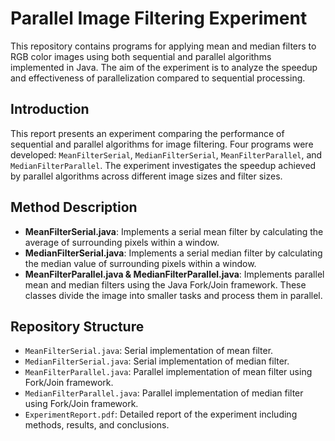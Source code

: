 # Parallel Image Filtering Experiment

This repository contains programs for applying mean and median filters to RGB color images using both sequential and parallel algorithms implemented in Java. The aim of the experiment is to analyze the speedup and effectiveness of parallelization compared to sequential processing.

## Introduction

This report presents an experiment comparing the performance of sequential and parallel algorithms for image filtering. Four programs were developed: `MeanFilterSerial`, `MedianFilterSerial`, `MeanFilterParallel`, and `MedianFilterParallel`. The experiment investigates the speedup achieved by parallel algorithms across different image sizes and filter sizes.

## Method Description

- **MeanFilterSerial.java**: Implements a serial mean filter by calculating the average of surrounding pixels within a window.
- **MedianFilterSerial.java**: Implements a serial median filter by calculating the median value of surrounding pixels within a window.
- **MeanFilterParallel.java & MedianFilterParallel.java**: Implements parallel mean and median filters using the Java Fork/Join framework. These classes divide the image into smaller tasks and process them in parallel.

## Repository Structure

- `MeanFilterSerial.java`: Serial implementation of mean filter.
- `MedianFilterSerial.java`: Serial implementation of median filter.
- `MeanFilterParallel.java`: Parallel implementation of mean filter using Fork/Join framework.
- `MedianFilterParallel.java`: Parallel implementation of median filter using Fork/Join framework.
- `ExperimentReport.pdf`: Detailed report of the experiment including methods, results, and conclusions.
